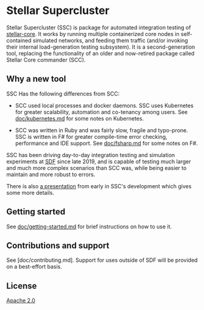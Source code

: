 # Stellar Supercluster

Stellar Supercluster (SSC) is package for automated integration testing of
[stellar-core](https://github.com/stellar/stellar-core). It works by running
multiple containerized core nodes in self-contained simulated networks, and
feeding them traffic (and/or invoking their internal load-generation testing
subsystem). It is a second-generation tool, replacing the functionality of an
older and now-retired package called Stellar Core commander (SCC).

## Why a new tool

SSC Has the following differences from SCC:

  - SCC used local processes and docker daemons. SSC uses Kubernetes for greater
    scalability, automation and co-tenancy among users. See
    [doc/kubernetes.md](doc/kubernetes.md) for some notes on Kubernetes.

  - SCC was written in Ruby and was fairly slow, fragile and typo-prone. SSC is
    written in F# for greater compile-time error checking, performance and IDE
    support. See [doc/fsharp.md](doc/fsharp.md) for some notes on F#.

SSC has been driving day-to-day integration testing and simulation experiments
at [SDF](https://stellar.org) since late 2019, and is capable of testing much
larger and much more complex scenarios than SCC was, while being easier to
maintain and more robust to errors.

There is also [a presentation](doc/Stellar-Supercluster.pdf) from early in
SSC's development which gives some more details.

## Getting started

See [doc/getting-started.md](doc/getting-started.md) for brief instructions on
how to use it.

## Contributions and support

See [doc/contributing.md]. Support for uses outside of SDF will be provided on a
best-effort basis.

## License

[Apache 2.0](COPYING)

